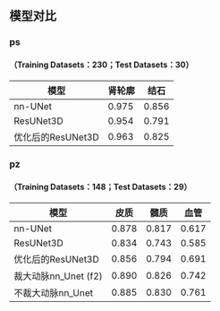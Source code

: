 ## 模型对比

### ps

#### （Training Datasets：230；Test Datasets：30）  

| 模型              | 肾轮廓 | 结石  |
| ----------------- | ------ | ----- |
| nn-UNet           | 0.975  | 0.856 |
| ResUNet3D         | 0.954  | 0.791 |
| 优化后的ResUNet3D | 0.963  | 0.825 |



### pz

#### （Training Datasets：148；Test Datasets：29）

| 模型                 | 皮质  | 髓质  | 血管  |
| -------------------- | ----- | ----- | ----- |
| nn-UNet              | 0.878 | 0.817 | 0.617 |
| ResUNet3D            | 0.834 | 0.743 | 0.585 |
| 优化后的ResUNet3D    | 0.856 | 0.794 | 0.691 |
| 裁大动脉nn_Unet (f2) | 0.890 | 0.826 | 0.742 |
| 不裁大动脉nn_Unet    | 0.885 | 0.830 | 0.761 |

